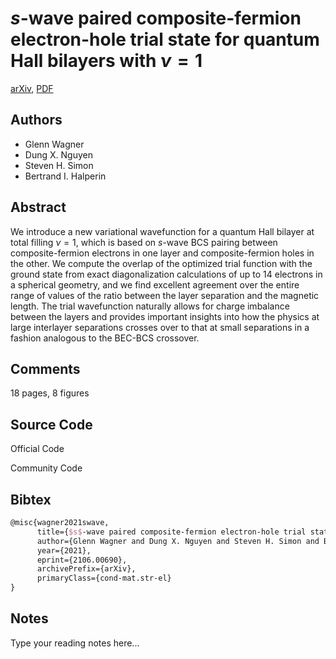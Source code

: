 
# $s$-wave paired composite-fermion electron-hole trial state for quantum Hall bilayers with $ν=1$

[arXiv](https://arxiv.org/abs/2106.0690), [PDF](https://arxiv.org/pdf/2106.0690.pdf)

## Authors

- Glenn Wagner
- Dung X. Nguyen
- Steven H. Simon
- Bertrand I. Halperin

## Abstract

We introduce a new variational wavefunction for a quantum Hall bilayer at total filling $\nu = 1$, which is based on $s$-wave BCS pairing between composite-fermion electrons in one layer and composite-fermion holes in the other. We compute the overlap of the optimized trial function with the ground state from exact diagonalization calculations of up to 14 electrons in a spherical geometry, and we find excellent agreement over the entire range of values of the ratio between the layer separation and the magnetic length. The trial wavefunction naturally allows for charge imbalance between the layers and provides important insights into how the physics at large interlayer separations crosses over to that at small separations in a fashion analogous to the BEC-BCS crossover.

## Comments

18 pages, 8 figures

## Source Code

Official Code



Community Code



## Bibtex

```tex
@misc{wagner2021swave,
      title={$s$-wave paired composite-fermion electron-hole trial state for quantum Hall bilayers with $\nu=1$}, 
      author={Glenn Wagner and Dung X. Nguyen and Steven H. Simon and Bertrand I. Halperin},
      year={2021},
      eprint={2106.00690},
      archivePrefix={arXiv},
      primaryClass={cond-mat.str-el}
}
```

## Notes

Type your reading notes here...

